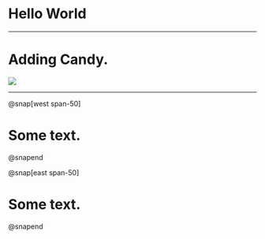 # Hello World


---
# Adding Candy.
![](assets/img/major_monkey.jpeg)

---
@snap[west span-50]
# Some text.
@snapend

@snap[east span-50]
# Some text.
@snapend